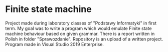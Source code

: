 # Finite state machine

Project made during laboratory classes of "Podstawy Informatyki" in first term. My goal was to write a program which would emulate Finite state machine behaviour based on given grammar. There is a report written in Polish in folder "Sprawozdanie". Repository is an upload of a written project. Program made in Visual Studio 2019 Enterprise.
